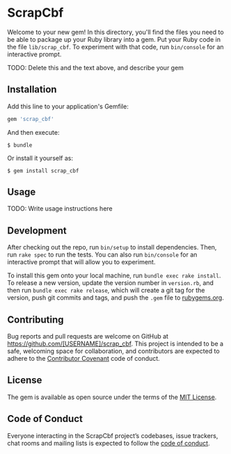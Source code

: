 # ScrapCbf

Welcome to your new gem! In this directory, you'll find the files you need to be able to package up your Ruby library into a gem. Put your Ruby code in the file `lib/scrap_cbf`. To experiment with that code, run `bin/console` for an interactive prompt.

TODO: Delete this and the text above, and describe your gem

## Installation

Add this line to your application's Gemfile:

```ruby
gem 'scrap_cbf'
```

And then execute:

    $ bundle

Or install it yourself as:

    $ gem install scrap_cbf

## Usage

TODO: Write usage instructions here

## Development

After checking out the repo, run `bin/setup` to install dependencies. Then, run `rake spec` to run the tests. You can also run `bin/console` for an interactive prompt that will allow you to experiment.

To install this gem onto your local machine, run `bundle exec rake install`. To release a new version, update the version number in `version.rb`, and then run `bundle exec rake release`, which will create a git tag for the version, push git commits and tags, and push the `.gem` file to [rubygems.org](https://rubygems.org).

## Contributing

Bug reports and pull requests are welcome on GitHub at https://github.com/[USERNAME]/scrap_cbf. This project is intended to be a safe, welcoming space for collaboration, and contributors are expected to adhere to the [Contributor Covenant](http://contributor-covenant.org) code of conduct.

## License

The gem is available as open source under the terms of the [MIT License](https://opensource.org/licenses/MIT).

## Code of Conduct

Everyone interacting in the ScrapCbf project’s codebases, issue trackers, chat rooms and mailing lists is expected to follow the [code of conduct](https://github.com/[USERNAME]/scrap_cbf/blob/master/CODE_OF_CONDUCT.md).
